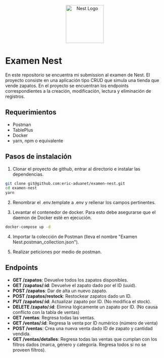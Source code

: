 <p align="center">
  <a href="http://nestjs.com/" target="blank"><img src="https://nestjs.com/img/logo-small.svg" width="120" alt="Nest Logo" /></a>
</p>

# Examen Nest

En este repositorio se encuentra mi submission al examen de Nest. El proyecto consiste en una aplicación tipo CRUD que simula una tienda
que vende zapatos. En el proyecto se encuentran los endpoints correspondientes a la creación, modificación, lectura y eliminación de registros.

## Requerimientos

- Postman
- TablePlus
- Docker
- yarn, npm o equivalente

## Pasos de instalación

1. Clonar el proyecto de github, entrar al directorio e instalar las dependencias.

```bash
git clone git@github.com:eric-aduanet/examen-nest.git
cd examen-nest
yarn
```

2. Renombrar el .env.template a .env y rellenar los campos pertinentes.

3. Levantar el contenedor de docker. Para esto debe asegurarse que el daemon de Docker esté en ejecución.

```bash
docker-compose up -d
```

4. Importar la colección de Postman (lleva el nombre "Examen Nest.postman_collection.json").

5. Realizar peticiones por medio de postman.

## Endpoints

- **GET /zapatos**: Devuelve todos los zapatos disponibles.
- **GET /zapatos/:id**: Devuelve el zapato dado por el ID (uuid).
- **POST /zapatos**: Dar de alta un nuevo zapato.
- **POST /zapatos/restock**: Restockear zapatos dado un ID.
- **PUT /zapatos/:id**: Actualizar zapato por ID. (No modifica el stock).
- **DELETE /zapato/:id**: Elimina lógicamente un zapato por ID. (No causa conflicto con la tabla de ventas)
- **GET /ventas**: Regresa todas las ventas.
- **GET /ventas/:id**: Regresa la venta por ID numérico (número de venta)
- **POST /ventas**: Crea una nueva venta dado ID de zapato y cantidad vendida.
- **GET /ventas/detalles**: Regresa todas las ventas que cumplan con los filtros dados (marca, género y categoría. Regresa todos si no se proveen filtros).

